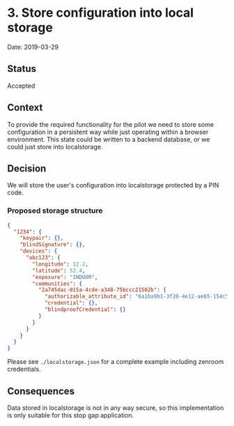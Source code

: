 # 3. Store configuration into local storage

Date: 2019-03-29

## Status

Accepted

## Context

To provide the required functionality for the pilot we need to store some
configuration in a persistent way while just operating within a browser
environment. This state could be written to a backend database, or we could
just store into localstorage.

## Decision

We will store the user's configuration into localstorage protected by a PIN
code.

### Proposed storage structure

```json
{
  "1234": {
    "keypair": {},
    "blindSignature": {},
    "devices": {
      "abc123": {
        "longitude": 12.2,
        "latitude": 52.4,
        "exposure": "INDOOR",
        "communities": {
          "2a745dac-015a-4cde-a348-75bccc21502b": {
            "authorizable_attribute_id": "6a1ba9b1-3f20-4e12-ae65-154c5eb7e00f",
            "credential": {},
            "blindproofCredential": {}
          }
        }
      }
    }
  }
}
```

Please see `./localstorage.json` for a complete example including zenroom credentials.

## Consequences

Data stored in localstorage is not in any way secure, so this implementation
is only suitable for this stop gap application.
